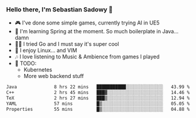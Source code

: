 ### Hello there, I'm Sebastian Sadowy 👋

 - 🎮 I've done some simple games, currently trying AI in UE5
 - 🍃 I'm learning Spring at the moment. So much boilerplate in Java... damn 
 - 🏃‍♀️ I tried Go and I must say it's super cool
 - 🐧 I enjoy Linux... and VIM
 - 🎶 I love listening to Music & Ambience from games I played
 - 🌱 TODO:
   * Kubernetes
   * More web backend stuff
<!--START_SECTION:waka-->

```txt
Java              8 hrs 22 mins   ███████████░░░░░░░░░░░░░░   43.99 %
C++               2 hrs 45 mins   ███▓░░░░░░░░░░░░░░░░░░░░░   14.46 %
TeX               2 hrs 27 mins   ███▒░░░░░░░░░░░░░░░░░░░░░   12.94 %
YAML              57 mins         █▒░░░░░░░░░░░░░░░░░░░░░░░   05.05 %
Properties        55 mins         █▒░░░░░░░░░░░░░░░░░░░░░░░   04.88 %
```

<!--END_SECTION:waka-->
